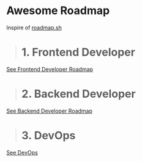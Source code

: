 # Awesome Roadmap
Inspire of [roadmap.sh](https://roadmap.sh)

> # 1. Frontend Developer
[See Frontend Developer Roadmap](https://roadmap.sh/frontend)

> # 2. Backend Developer
[See Backend Developer Roadmap](https://roadmap.sh/backend)

> # 3. DevOps
[See DevOps](https://roadmap.sh/devops)
